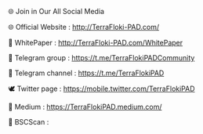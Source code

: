 🌐 Join in Our All Social Media

🌐 Official Website : http://TerraFloki-PAD.com/

📝 WhitePaper : http://TerraFloki-PAD.com/WhitePaper

📝 Telegram group : https://t.me/TerraFlokiPADCommunity

📝 Telegram channel : https://t.me/TerraFlokiPAD

🕊 Twitter page : https://mobile.twitter.com/TerraFlokiPAD

📝 Medium : https://TerraFlokiPAD.medium.com/

📝 BSCScan : 
